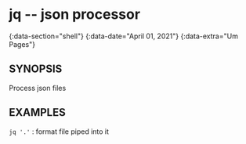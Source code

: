 # jq -- json processor
{:data-section="shell"}
{:data-date="April 01, 2021"}
{:data-extra="Um Pages"}

## SYNOPSIS
Process json files

## EXAMPLES

`jq '.'`
: format file piped into it
